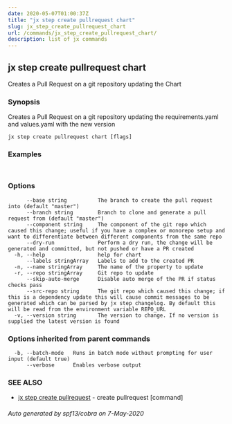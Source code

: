 ```yaml
---
date: 2020-05-07T01:00:37Z
title: "jx step create pullrequest chart"
slug: jx_step_create_pullrequest_chart
url: /commands/jx_step_create_pullrequest_chart/
description: list of jx commands
---
```

## jx step create pullrequest chart

Creates a Pull Request on a git repository updating the Chart

### Synopsis

Creates a Pull Request on a git repository updating the requirements.yaml and values.yaml with the new version

```
jx step create pullrequest chart [flags]
```

### Examples

```
  
```

### Options

```
      --base string          The branch to create the pull request into (default "master")
      --branch string        Branch to clone and generate a pull request from (default "master")
      --component string     The component of the git repo which caused this change; useful if you have a complex or monorepo setup and want to differentiate between different components from the same repo
      --dry-run              Perform a dry run, the change will be generated and committed, but not pushed or have a PR created
  -h, --help                 help for chart
      --labels stringArray   Labels to add to the created PR
  -n, --name stringArray     The name of the property to update
  -r, --repo stringArray     Git repo to update
      --skip-auto-merge      Disable auto merge of the PR if status checks pass
      --src-repo string      The git repo which caused this change; if this is a dependency update this will cause commit messages to be generated which can be parsed by jx step changelog. By default this will be read from the environment variable REPO_URL
  -v, --version string       The version to change. If no version is supplied the latest version is found
```

### Options inherited from parent commands

```
  -b, --batch-mode   Runs in batch mode without prompting for user input (default true)
      --verbose      Enables verbose output
```

### SEE ALSO

* [jx step create pullrequest](/commands/jx_step_create_pullrequest/)	 - create pullrequest [command]

###### Auto generated by spf13/cobra on 7-May-2020
